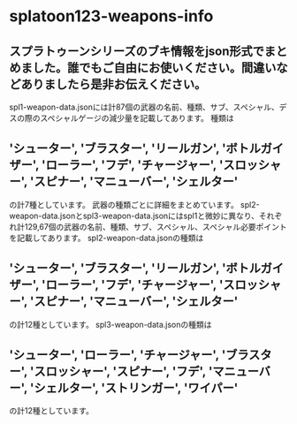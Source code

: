 # splatoon123-weapons-info
## スプラトゥーンシリーズのブキ情報をjson形式でまとめました。誰でもご自由にお使いください。間違いなどありましたら是非お伝えください。
spl1-weapon-data.jsonには計87個の武器の名前、種類、サブ、スペシャル、デスの際のスペシャルゲージの減少量を記載してあります。
種類は
## 'シューター', 'ブラスター', 'リールガン', 'ボトルガイザー', 'ローラー', 'フデ', 'チャージャー', 'スロッシャー', 'スピナー', 'マニューバー', 'シェルター'
の計7種としています。
武器の種類ごとに詳細をまとめています。
spl2-weapon-data.jsonとspl3-weapon-data.jsonにはspl1と微妙に異なり、それぞれ計129,67個の武器の名前、種類、サブ、スペシャル、スペシャル必要ポイントを記載してあります。
spl2-weapon-data.jsonの種類は
## 'シューター', 'ブラスター', 'リールガン', 'ボトルガイザー', 'ローラー', 'フデ', 'チャージャー', 'スロッシャー', 'スピナー', 'マニューバー', 'シェルター'
の計12種としています。
spl3-weapon-data.jsonの種類は
## 'シューター', 'ローラー', 'チャージャー', 'ブラスター', 'スロッシャー', 'スピナー', 'フデ', 'マニューバー', 'シェルター', 'ストリンガー', 'ワイパー'
の計12種としています。
